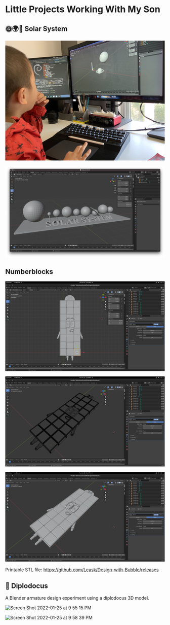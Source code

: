 # Little Projects Working With My Son

## 🌞🌍🌛 Solar System

![Bubble Design](https://github.com/Leask/Design-with-Bubble/blob/master/2021%20-%20Solar%20System/images/IMG_3535.jpeg?raw=true "Bubble Design")

![Solar System](https://github.com/Leask/Design-with-Bubble/blob/master/2021%20-%20Solar%20System/images/Screen%20Shot%202021-04-17%20at%202.13.26%20PM.png?raw=true "Solar System")


## Numberblocks

![Screenshot](https://github.com/Leask/Design-with-Bubble/blob/main/2021%20-%20Numberblocks/Images/Screenshot%20from%202021-10-12%2014-46-28.png?raw=true)

![Screenshot](https://github.com/Leask/Design-with-Bubble/blob/main/2021%20-%20Numberblocks/Images/Screenshot%20from%202021-10-12%2014-48-21.png?raw=true)

![Screenshot](https://github.com/Leask/Design-with-Bubble/blob/main/2021%20-%20Numberblocks/Images/Screenshot%20from%202021-10-12%2014-48-34.png?raw=true)

Printable STL file: https://github.com/Leask/Design-with-Bubble/releases


## 🦕 Diplodocus
A Blender armature design experiment using a diplodocus 3D model.

![Screen Shot 2022-01-25 at 9 55 15 PM](https://user-images.githubusercontent.com/233022/151186885-0fbf4d29-961b-45ae-a6ce-ea21c252a87f.jpg)

![Screen Shot 2022-01-25 at 9 58 39 PM](https://user-images.githubusercontent.com/233022/151187012-1095b959-f86b-47f3-b84d-23de9b1617d0.jpg)
